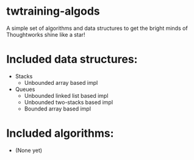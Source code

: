# twtraining-algods

A simple set of algorithms and data structures to get the bright minds of Thoughtworks shine like a star!

# Included data structures:
 * Stacks
   * Unbounded array based impl
 * Queues
   * Unbounded linked list based impl
   * Unbounded two-stacks based impl
   * Bounded array based impl

# Included algorithms:
 * (None yet)
